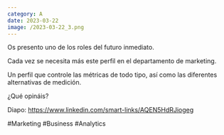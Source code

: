 ```yaml
--- 
category: A 
date: 2023-03-22 
image: /2023-03-22_3.png 
--- 
```


Os presento uno de los roles del futuro inmediato. 

Cada vez se necesita más este perfil en el departamento de marketing. 

Un perfil que controle las métricas de todo tipo, así como las diferentes alternativas de medición. 

¿Qué opináis?

Diapo: https://www.linkedin.com/smart-links/AQEN5HdRJiogeg

#Marketing #Business #Analytics